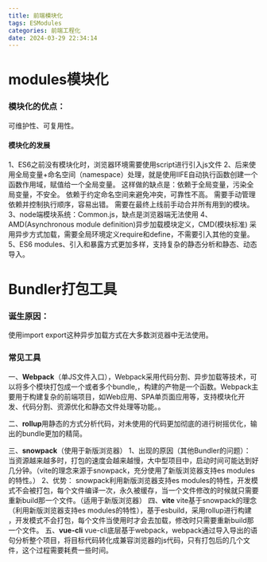 ```yaml
---
title: 前端模块化
tags: ESModules
categories: 前端工程化
date: 2024-03-29 22:34:14
---
```

# modules模块化

### 模块化的优点：

可维护性、可复用性。

#### 模块化的发展

1、ES6之前没有模块化时，浏览器环境需要使用script进行引入js文件
2、后来使用全局变量+命名空间（namespace）处理，就是使用IIFE自动执行函数创建一个函数作用域，赋值给一个全局变量。
这样做的缺点是：依赖于全局变量，污染全局变量，不安全。
    依赖于约定命名空间来避免冲突，可靠性不高。
    需要手动管理依赖并控制执行顺序，容易出错。
    需要在最终上线前手动合并所有用到的模块。
3、node端模块系统：Common.js，缺点是浏览器端无法使用
4、AMD(Asynchronous module definition)异步加载模块定义，CMD(模块标准)
    采用异步方式加载，需要全局环境定义require和define，不需要引入其他的变量。
5、ES6 modules、引入和暴露方式更加多样，支持复杂的静态分析和静态、动态导入。

# Bundler打包工具

### 诞生原因：

使用import export这种异步加载方式在大多数浏览器中无法使用。

### 常见工具

一、**Webpack**（单JS文件入口），Webpack采用代码分割、异步加载等技术，可以将多个模块打包成一个或者多个bundle,，构建的产物是一个函数。Webpack主要用于构建复杂的前端项目，如Web应用、SPA单页面应用等，支持模块化开发、代码分割、资源优化和静态文件处理等功能。。

二、**rollup**用静态的方式分析代码，对未使用的代码更加彻底的进行树摇优化，输出的bundle更加的精简。

三、**snowpack**（使用于新版浏览器）
1、出现的原因（其他Bundler的问题）：
当资源越来越多时，打包的速度会越来越慢，大中型项目中，启动时间可能达到好几分钟。（vite的理念来源于snowpack，充分使用了新版浏览器支持es modules的特性。）
2、优势：
snowpack利用新版浏览器支持es modules的特性，开发模式不会被打包，每个文件编译一次，永久被缓存，当一个文件修改的时候就只需要重新build那一个文件。（适用于新版浏览器）
四、**vite**
vite基于snowpack的理念（利用新版浏览器支持es modules的特性），基于esbuild，采用rollup进行构建 ，开发模式不会打包，每个文件当使用时才会去加载，修改时只需要重新build那一个文件。
五、**vue-cli**
vue-cli底层基于webpack，webpack通过导入导出的语句分析整个项目，将目标代码转化成兼容浏览器的js代码，只有打包后的几个文件，这个过程需要耗费一些时间。